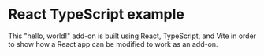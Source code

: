 # React TypeScript example

This "hello, world!" add-on is built using React, TypeScript, and Vite in order to show how a React app can be modified to work as an add-on.
